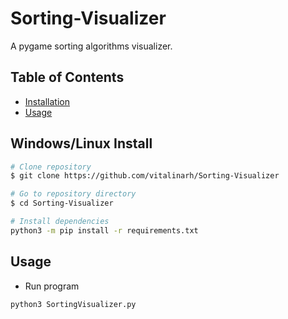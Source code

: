 # Sorting-Visualizer
A pygame sorting algorithms visualizer.

## Table of Contents

- [Installation](#installation)
- [Usage](#usage)

## Windows/Linux Install

```bash
# Clone repository
$ git clone https://github.com/vitalinarh/Sorting-Visualizer

# Go to repository directory
$ cd Sorting-Visualizer

# Install dependencies
python3 -m pip install -r requirements.txt 
```

## Usage
- Run program
```bash
python3 SortingVisualizer.py
```
